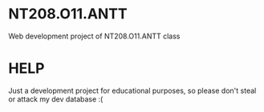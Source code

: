 # NT208.O11.ANTT
Web development project of NT208.O11.ANTT class

# HELP
Just a development project for educational purposes, so please don't steal or attack my dev database :(
